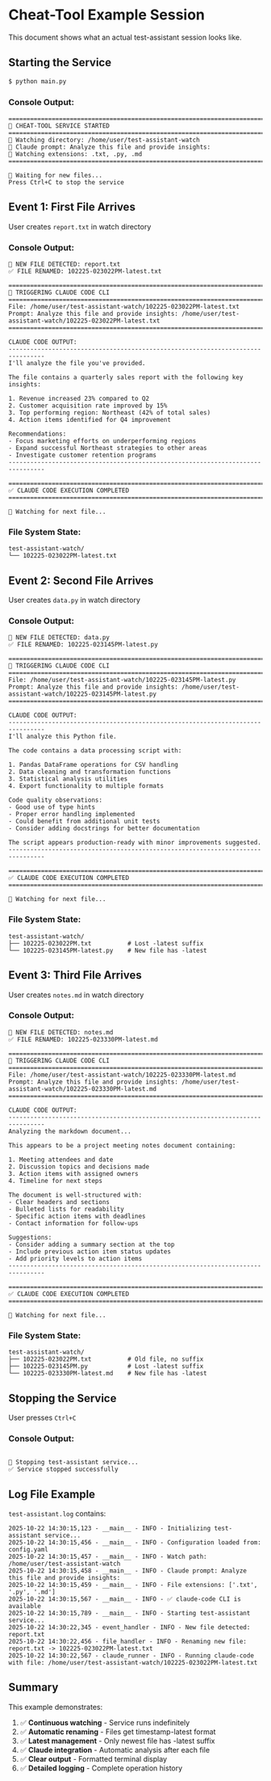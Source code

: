 # Cheat-Tool Example Session

This document shows what an actual test-assistant session looks like.

## Starting the Service

```bash
$ python main.py
```

### Console Output:

```
================================================================================
🚀 CHEAT-TOOL SERVICE STARTED
================================================================================
📂 Watching directory: /home/user/test-assistant-watch
🤖 Claude prompt: Analyze this file and provide insights:
📄 Watching extensions: .txt, .py, .md
================================================================================

👀 Waiting for new files...
Press Ctrl+C to stop the service

```

## Event 1: First File Arrives

User creates `report.txt` in watch directory

### Console Output:

```
📁 NEW FILE DETECTED: report.txt
✅ FILE RENAMED: 102225-023022PM-latest.txt

================================================================================
🤖 TRIGGERING CLAUDE CODE CLI
================================================================================
File: /home/user/test-assistant-watch/102225-023022PM-latest.txt
Prompt: Analyze this file and provide insights: /home/user/test-assistant-watch/102225-023022PM-latest.txt
================================================================================

CLAUDE CODE OUTPUT:
--------------------------------------------------------------------------------
I'll analyze the file you've provided.

The file contains a quarterly sales report with the following key insights:

1. Revenue increased 23% compared to Q2
2. Customer acquisition rate improved by 15%
3. Top performing region: Northeast (42% of total sales)
4. Action items identified for Q4 improvement

Recommendations:
- Focus marketing efforts on underperforming regions
- Expand successful Northeast strategies to other areas
- Investigate customer retention programs
--------------------------------------------------------------------------------

================================================================================
✅ CLAUDE CODE EXECUTION COMPLETED
================================================================================

👀 Watching for next file...

```

### File System State:
```
test-assistant-watch/
└── 102225-023022PM-latest.txt
```

## Event 2: Second File Arrives

User creates `data.py` in watch directory

### Console Output:

```
📁 NEW FILE DETECTED: data.py
✅ FILE RENAMED: 102225-023145PM-latest.py

================================================================================
🤖 TRIGGERING CLAUDE CODE CLI
================================================================================
File: /home/user/test-assistant-watch/102225-023145PM-latest.py
Prompt: Analyze this file and provide insights: /home/user/test-assistant-watch/102225-023145PM-latest.py
================================================================================

CLAUDE CODE OUTPUT:
--------------------------------------------------------------------------------
I'll analyze this Python file.

The code contains a data processing script with:

1. Pandas DataFrame operations for CSV handling
2. Data cleaning and transformation functions
3. Statistical analysis utilities
4. Export functionality to multiple formats

Code quality observations:
- Good use of type hints
- Proper error handling implemented
- Could benefit from additional unit tests
- Consider adding docstrings for better documentation

The script appears production-ready with minor improvements suggested.
--------------------------------------------------------------------------------

================================================================================
✅ CLAUDE CODE EXECUTION COMPLETED
================================================================================

👀 Watching for next file...

```

### File System State:
```
test-assistant-watch/
├── 102225-023022PM.txt          # Lost -latest suffix
└── 102225-023145PM-latest.py    # New file has -latest
```

## Event 3: Third File Arrives

User creates `notes.md` in watch directory

### Console Output:

```
📁 NEW FILE DETECTED: notes.md
✅ FILE RENAMED: 102225-023330PM-latest.md

================================================================================
🤖 TRIGGERING CLAUDE CODE CLI
================================================================================
File: /home/user/test-assistant-watch/102225-023330PM-latest.md
Prompt: Analyze this file and provide insights: /home/user/test-assistant-watch/102225-023330PM-latest.md
================================================================================

CLAUDE CODE OUTPUT:
--------------------------------------------------------------------------------
Analyzing the markdown document...

This appears to be a project meeting notes document containing:

1. Meeting attendees and date
2. Discussion topics and decisions made
3. Action items with assigned owners
4. Timeline for next steps

The document is well-structured with:
- Clear headers and sections
- Bulleted lists for readability
- Specific action items with deadlines
- Contact information for follow-ups

Suggestions:
- Consider adding a summary section at the top
- Include previous action item status updates
- Add priority levels to action items
--------------------------------------------------------------------------------

================================================================================
✅ CLAUDE CODE EXECUTION COMPLETED
================================================================================

👀 Watching for next file...

```

### File System State:
```
test-assistant-watch/
├── 102225-023022PM.txt          # Old file, no suffix
├── 102225-023145PM.py           # Lost -latest suffix
└── 102225-023330PM-latest.md    # New file has -latest
```

## Stopping the Service

User presses `Ctrl+C`

### Console Output:

```

🛑 Stopping test-assistant service...
✅ Service stopped successfully
```

## Log File Example

`test-assistant.log` contains:

```
2025-10-22 14:30:15,123 - __main__ - INFO - Initializing test-assistant service...
2025-10-22 14:30:15,456 - __main__ - INFO - Configuration loaded from: config.yaml
2025-10-22 14:30:15,457 - __main__ - INFO - Watch path: /home/user/test-assistant-watch
2025-10-22 14:30:15,458 - __main__ - INFO - Claude prompt: Analyze this file and provide insights:
2025-10-22 14:30:15,459 - __main__ - INFO - File extensions: ['.txt', '.py', '.md']
2025-10-22 14:30:15,567 - __main__ - INFO - ✅ claude-code CLI is available
2025-10-22 14:30:15,789 - __main__ - INFO - Starting test-assistant service...
2025-10-22 14:30:22,345 - event_handler - INFO - New file detected: report.txt
2025-10-22 14:30:22,456 - file_handler - INFO - Renaming new file: report.txt -> 102225-023022PM-latest.txt
2025-10-22 14:30:22,567 - claude_runner - INFO - Running claude-code with file: /home/user/test-assistant-watch/102225-023022PM-latest.txt
```

## Summary

This example demonstrates:

1. ✅ **Continuous watching** - Service runs indefinitely
2. ✅ **Automatic renaming** - Files get timestamp-latest format
3. ✅ **Latest management** - Only newest file has -latest suffix
4. ✅ **Claude integration** - Automatic analysis after each file
5. ✅ **Clear output** - Formatted terminal display
6. ✅ **Detailed logging** - Complete operation history
